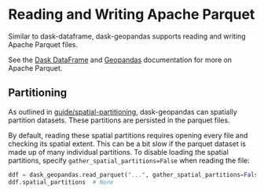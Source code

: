 # Reading and Writing Apache Parquet

Similar to dask-dataframe, dask-geopandas supports reading and writing Apache Parquet files.

See the [Dask DataFrame](https://docs.dask.org/en/stable/dataframe-parquet.html#dataframe-parquet) 
and [Geopandas](https://geopandas.org/en/stable/docs/user_guide/io.html#apache-parquet-and-feather-file-formats) documentation
for more on Apache Parquet.

## Partitioning

As outlined in [guide/spatial-partitioning](guide/spatial-partitioning.ipynb), dask-geopandas can spatially partition datasets. These partitions are
persisted in the parquet files.

By default, reading these spatial partitions requires opening every file and checking its spatial extent. This can be a
bit slow if the parquet dataset is made up of many individual partitions. To disable loading the spatial partitions,
specify ``gather_spatial_partitions=False`` when reading the file:


```py
ddf = dask_geopandas.read_parquet("...", gather_spatial_partitions=False)
ddf.spatial_partitions  # None
```
